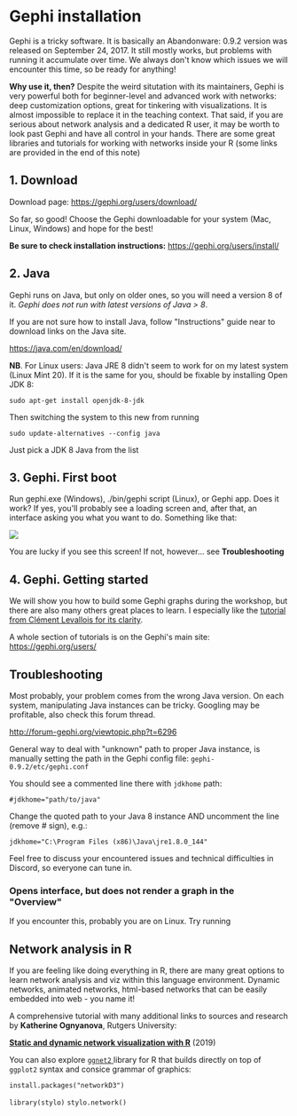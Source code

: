 # Gephi installation

Gephi is a tricky software. It is basically an Abandonware: 0.9.2 version was released on September 24, 2017. It still mostly works, but problems with running it accumulate over time. We always don't know which issues we will encounter this time, so be ready for anything!

**Why use it, then?** Despite the weird situtation with its maintainers, Gephi is very powerful both for beginner-level and advanced work with networks: deep customization options, great for tinkering with visualizations. It is almost impossible to replace it in the teaching context. That said, if you are serious about network analysis and a dedicated R user, it may be worth to look past Gephi and have all control in your hands. There are some great libraries and tutorials for working with networks inside your R (some links are provided in the end of this note)

## 1. Download

Download page:
https://gephi.org/users/download/

So far, so good! Choose the Gephi downloadable for your system (Mac, Linux, Windows) and hope for the best!

**Be sure to check installation instructions:**
https://gephi.org/users/install/

## 2. Java

Gephi runs on Java, but only on older ones, so you will need a version 8 of it. *Gephi does not run with latest versions of Java > 8*.

If you are not sure how to install Java, follow "Instructions" guide near to download links on the Java site.

https://java.com/en/download/

**NB**. For Linux users: Java JRE 8 didn't seem to work for on my latest system (Linux Mint 20). If it is the same for you, should be fixable by installing Open JDK 8:

`sudo apt-get install openjdk-8-jdk`

Then switching the system to this new from running

`sudo update-alternatives --config java`

Just pick a JDK 8 Java from the list


## 3. Gephi. First boot

Run gephi.exe (Windows), ./bin/gephi script (Linux), or Gephi app. Does it work? If yes, you'll probably see a loading screen and, after that, an interface asking you what you want to do. Something like that:

![](https://i.imgur.com/iVw5wq0.png)

You are lucky if you see this screen! If not, however... see **Troubleshooting**

## 4. Gephi. Getting started

We will show you how to build some Gephi graphs during the workshop, but there are also many others great places to learn. I especially like the [tutorial from Clément Levallois for its clarity](https://seinecle.github.io/gephi-tutorials/generated-html/simple-project-from-a-to-z-en.html).


A whole section of tutorials is on the Gephi's main site:
https://gephi.org/users/



## Troubleshooting

Most probably, your problem comes from the wrong Java version. On each system, manipulating Java instances can be tricky. Googling may be profitable, also check this forum thread.

http://forum-gephi.org/viewtopic.php?t=6296

General way to deal with "unknown" path to proper Java instance, is manually setting the path in the Gephi config file: `gephi-0.9.2/etc/gephi.conf` 

You should see a commented line there with `jdkhome` path:

``#jdkhome="path/to/java"``

Change the quoted path to your Java 8 instance AND uncomment the line (remove # sign), e.g.:

`jdkhome="C:\Program Files (x86)\Java\jre1.8.0_144"`

Feel free to discuss your encountered issues and technical difficulties in Discord, so everyone can tune in.

### Opens interface, but does not render a graph in the "Overview"

If you encounter this, probably you are on Linux. Try running 

## Network analysis in R

If you are feeling like doing everything in R, there are many great options to learn network analysis and viz within this language environment. Dynamic networks, animated networks, html-based networks that can be easily embedded into web - you name it!

A comprehensive tutorial with many additional links to sources and research by **Katherine Ognyanova**, Rutgers University:

**[Static and dynamic network visualization with R](https://kateto.net/network-visualization)** (2019)

You can also explore [``ggnet2`` ](https://briatte.github.io/ggnet/)library for R that builds directly on top of `ggplot2` syntax and consice grammar of graphics:


`install.packages("networkD3")`  

`library(stylo)`
`stylo.network()`
